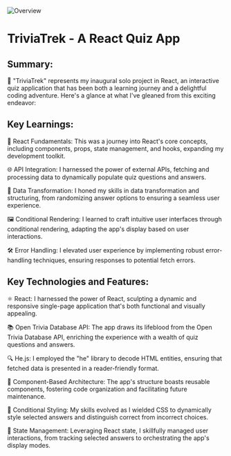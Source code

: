 ![Overview]()

# TriviaTrek - A React Quiz App

## Summary:
🚀 "TriviaTrek" represents my inaugural solo project in React, an interactive quiz application that has been both a learning journey and a delightful coding adventure. Here's a glance at what I've gleaned from this exciting endeavor:

## Key Learnings:
🧠 React Fundamentals: This was a journey into React's core concepts, including components, props, state management, and hooks, expanding my development toolkit.

🌐 API Integration: I harnessed the power of external APIs, fetching and processing data to dynamically populate quiz questions and answers.

🔄 Data Transformation: I honed my skills in data transformation and structuring, from randomizing answer options to ensuring a seamless user experience.

🖼️ Conditional Rendering: I learned to craft intuitive user interfaces through conditional rendering, adapting the app's display based on user interactions.

🛠️ Error Handling: I elevated user experience by implementing robust error-handling techniques, ensuring responses to potential fetch errors.

## Key Technologies and Features:
⚛️ React: I harnessed the power of React, sculpting a dynamic and responsive single-page application that's both functional and visually appealing.

📚 Open Trivia Database API: The app draws its lifeblood from the Open Trivia Database API, enriching the experience with a wealth of quiz questions and answers.

🔍 He.js: I employed the "he" library to decode HTML entities, ensuring that fetched data is presented in a reader-friendly format.

🧩 Component-Based Architecture: The app's structure boasts reusable components, fostering code organization and facilitating future maintenance.

🌈 Conditional Styling: My skills evolved as I wielded CSS to dynamically style selected answers and distinguish correct from incorrect choices.

🧬 State Management: Leveraging React state, I skillfully managed user interactions, from tracking selected answers to orchestrating the app's display modes.

